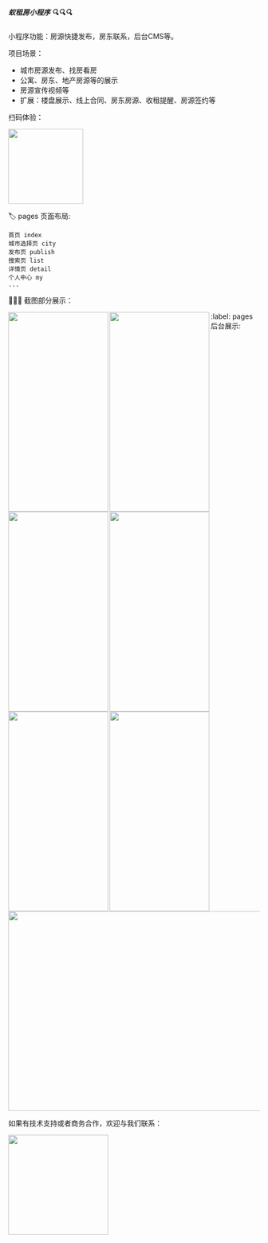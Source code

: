 ##### 蚁租房小程序 :mag::mag::mag:

小程序功能：房源快捷发布，房东联系，后台CMS等。

项目场景：
- 城市房源发布、找房看房
- 公寓、房东、地产房源等的展示
- 房源宣传视频等
- 扩展：楼盘展示、线上合同、房东房源、收租提醒、房源签约等

扫码体验：

<img src="https://szs-renting.oss-cn-shenzhen.aliyuncs.com/mina/22203031-21B2-40B1-94B4-F269BB32BB87.png" width = "150" height = "150" div align=center />

:label: pages 页面布局: 
```
首页 index
城市选择页 city
发布页 publish
搜索页 list
详情页 detail
个人中心 my
...
```

:art::art::art: 截图部分展示：

<img src="https://szs-renting.oss-cn-shenzhen.aliyuncs.com/mina/show/9113E57C-F80C-462D-8D64-6AFF300C4B67.png" width = "200" height = "400"  align=left />
<img src="https://szs-renting.oss-cn-shenzhen.aliyuncs.com/mina/show/0B62E1EB-6331-472B-92F7-B1E1FC5DAAFC.png" width = "200" height = "400"  align=left />
<img src="https://szs-renting.oss-cn-shenzhen.aliyuncs.com/mina/show/5CD63CAB-84D4-4DC0-AB02-88EDE8328E6B.png" width = "200" height = "400"  align=left />
<img src="https://szs-renting.oss-cn-shenzhen.aliyuncs.com/mina/show/ECC2CCF9-5207-4764-9947-167FA80EA2FE.png" width = "200" height = "400"  align=left />
<img src="https://szs-renting.oss-cn-shenzhen.aliyuncs.com/mina/show/86F4C322-369B-43FF-9947-417BBB18DDDA.png" width = "200" height = "400"  align=left />
<img src="https://szs-renting.oss-cn-shenzhen.aliyuncs.com/mina/show/3848184C-723D-43D0-94A5-4A2435FF0E5B.png" width = "200" height = "400"  align=left />
:label: pages 后台展示: 
<img src="https://szs-renting.oss-cn-shenzhen.aliyuncs.com/%E4%BD%BF%E7%94%A8%E6%88%AA%E5%9B%BE/AA20F6B8-9EFE-4A03-8BBE-2A1F4444D7F6.png" width = "600" height = "400" aligh=left />


如果有技术支持或者商务合作，欢迎与我们联系：

<img src="https://szs-renting.oss-cn-shenzhen.aliyuncs.com/mina/show/WechatIMG43.jpeg" width = "200" height = "200" aligh=left />
